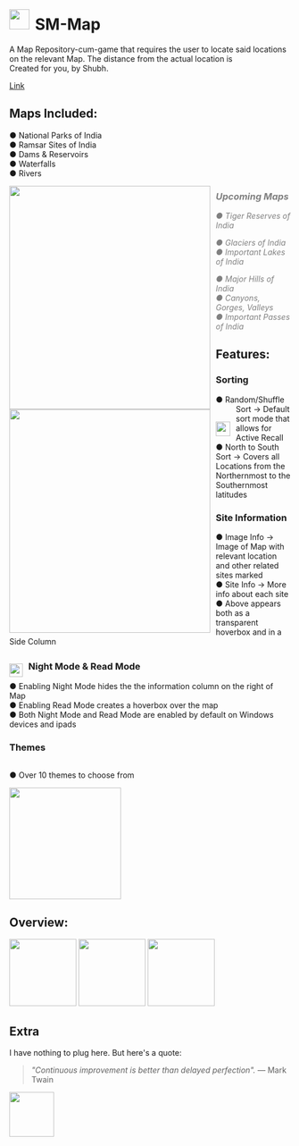 # <img src="https://github.com/user-attachments/assets/ee9684da-bd0e-4a96-a202-ebcfff8cfeab" style="float:left; vertical-align: middle; margin-right: 10px;  margin-top: -10px;  height:36px; display: inline-block;" />  SM-Map  
A Map Repository-cum-game that requires the user to locate said locations on the relevant Map. The distance from the actual location is    
Created for you, by Shubh.  

[Link](https://shubhmadhavan.github.io/smmap.github.io/index.html)

## Maps Included:
● National Parks of India  
● Ramsar Sites of India    
● Dams & Reservoirs  
● Waterfalls  
● Rivers


<img src="https://github.com/user-attachments/assets/a57c67f7-9c93-4238-879b-1306f85fd01b" style="float:left; margin-right: 10px; height:400px; width: 360px;" />
<img src="(https://github.com/user-attachments/assets/ee25fe55-8803-4b38-8593-3eb20393e9eb" style="float:left; margin-right: 10px; height:400px; width: 360px;" />


### <i style="color:grey;">Upcoming Maps
● Tiger Reserves of India  
  
● Glaciers of India  
● Important Lakes of India  

● Major Hills of India  
● Canyons, Gorges, Valleys  
● Important Passes of India  </i>

## Features:
### Sorting <img src="https://github.com/user-attachments/assets/a71faa51-0256-449a-9366-5c89e567363d" style="float:left; margin-right: 10px;  margin-top: 22px; height:26px;" />
● Random/Shuffle Sort → Default sort mode that allows for Active Recall  
● North to South Sort → Covers all Locations from the Northernmost to the Southernmost latitudes  


### Site Information
● Image Info →  Image of Map with relevant location and other related sites marked  
● Site Info → More info about each site  
● Above appears both as a transparent hoverbox and in a Side Column  

### Night Mode & Read Mode ㅤ<img src="https://github.com/user-attachments/assets/433d0209-10b7-4a05-8be1-460107290417" style="float:left; margin-right: 10px;  margin-top: 8px; height:24px;" />
● Enabling Night Mode hides the the information column on the right of Map  
● Enabling Read Mode creates a hoverbox over the map  
● Both Night Mode and Read Mode are enabled by default on Windows devices and ipads  

### Themes
<div style="overflow: hidden;">
  <p>● Over 10 themes to choose from</p>  
    <img src="https://github.com/user-attachments/assets/1317870f-ad93-4a76-af34-15a68e635df3" style="float:left; margin-right: 10px; height:200px;" />
</div>

## Overview:
<img src="https://github.com/user-attachments/assets/500d43e1-2004-4ee8-b2d6-43a6a6a12465" height="120" />
<img src="https://github.com/user-attachments/assets/2a3eaa61-1e64-41ab-8b77-be4b8cb32a40" height="120" />
<img src="https://github.com/user-attachments/assets/83fab70e-0843-4083-a98d-41426853ccd9" height="120" />
<!--<img src="https://github.com/user-attachments/assets/36e4c5b6-bc1e-4958-bf69-e566b5d30899" height="120" />
<img src="https://github.com/user-attachments/assets/58f26293-5a5a-4c7c-8f31-7c3ea59d79f7" height="120" />
-->

## Extra
I have nothing to plug here. But here's a quote:
> _"Continuous improvement is better than delayed perfection"._
> ― Mark Twain 

<img src="https://github.com/user-attachments/assets/d19c0b80-c5b3-4180-bdca-cb645edcd1ad" height="80" />
